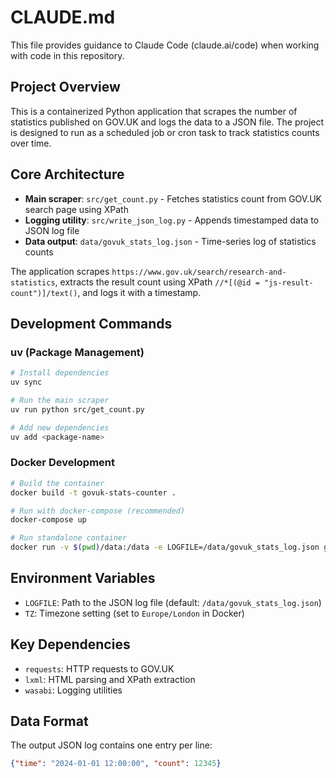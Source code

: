 # CLAUDE.md

This file provides guidance to Claude Code (claude.ai/code) when working with code in this repository.

## Project Overview

This is a containerized Python application that scrapes the number of statistics published on GOV.UK and logs the data to a JSON file. The project is designed to run as a scheduled job or cron task to track statistics counts over time.

## Core Architecture

- **Main scraper**: `src/get_count.py` - Fetches statistics count from GOV.UK search page using XPath
- **Logging utility**: `src/write_json_log.py` - Appends timestamped data to JSON log file
- **Data output**: `data/govuk_stats_log.json` - Time-series log of statistics counts

The application scrapes `https://www.gov.uk/search/research-and-statistics`, extracts the result count using XPath `//*[(@id = "js-result-count")]/text()`, and logs it with a timestamp.

## Development Commands

### uv (Package Management)
```bash
# Install dependencies
uv sync

# Run the main scraper
uv run python src/get_count.py

# Add new dependencies
uv add <package-name>
```

### Docker Development
```bash
# Build the container
docker build -t govuk-stats-counter .

# Run with docker-compose (recommended)
docker-compose up

# Run standalone container
docker run -v $(pwd)/data:/data -e LOGFILE=/data/govuk_stats_log.json govuk-stats-counter
```

## Environment Variables

- `LOGFILE`: Path to the JSON log file (default: `/data/govuk_stats_log.json`)
- `TZ`: Timezone setting (set to `Europe/London` in Docker)

## Key Dependencies

- `requests`: HTTP requests to GOV.UK
- `lxml`: HTML parsing and XPath extraction
- `wasabi`: Logging utilities

## Data Format

The output JSON log contains one entry per line:
```json
{"time": "2024-01-01 12:00:00", "count": 12345}
```